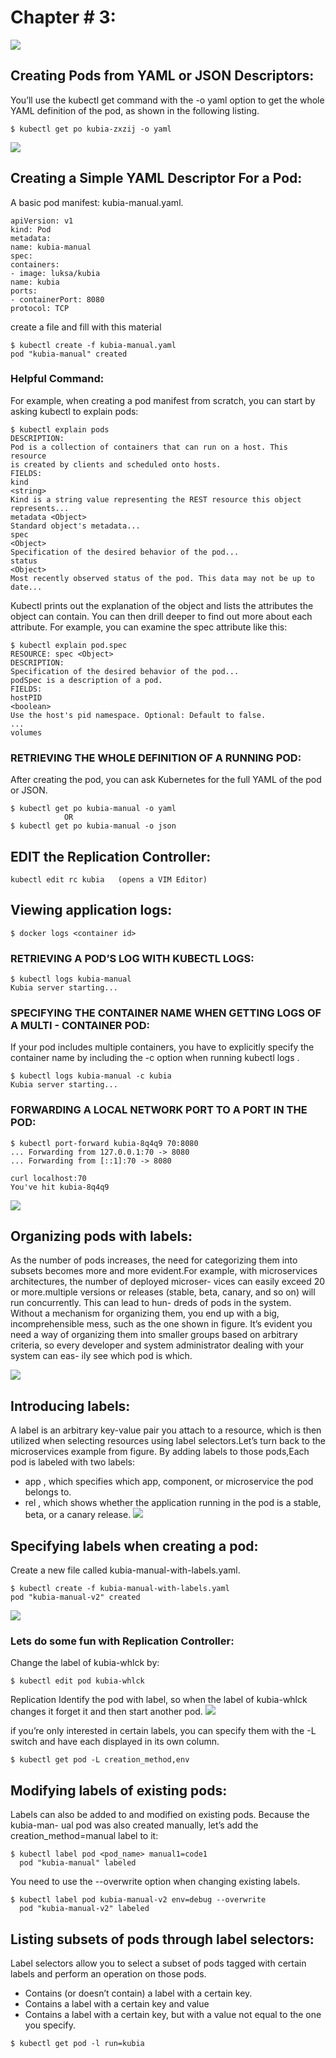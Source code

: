 # Chapter # 3:
![](pictures/chap3_logo.jpg)

## Creating Pods from YAML or JSON Descriptors:
You’ll use the kubectl get
command with the -o yaml option to get the whole YAML definition of the pod, as
shown in the following listing.
```
$ kubectl get po kubia-zxzij -o yaml
```
![](pictures/chap3.png)

## Creating a Simple YAML Descriptor For a Pod:
A basic pod manifest: kubia-manual.yaml.
```
apiVersion: v1
kind: Pod
metadata:
name: kubia-manual
spec:
containers:
- image: luksa/kubia
name: kubia
ports:
- containerPort: 8080
protocol: TCP
```
create a file and fill with this material
```
$ kubectl create -f kubia-manual.yaml
pod "kubia-manual" created
```
### Helpful Command:
For example, when creating a pod manifest from scratch, you can start by asking
kubectl to explain pods:
```
$ kubectl explain pods
DESCRIPTION:
Pod is a collection of containers that can run on a host. This resource
is created by clients and scheduled onto hosts.
FIELDS:
kind
<string>
Kind is a string value representing the REST resource this object
represents...
metadata <Object>
Standard object's metadata...
spec
<Object>
Specification of the desired behavior of the pod...
status
<Object>
Most recently observed status of the pod. This data may not be up to
date...
```
Kubectl prints out the explanation of the object and lists the attributes the object
can contain. You can then drill deeper to find out more about each attribute. For
example, you can examine the spec attribute like this:
```
$ kubectl explain pod.spec
RESOURCE: spec <Object>
DESCRIPTION:
Specification of the desired behavior of the pod...
podSpec is a description of a pod.
FIELDS:
hostPID
<boolean>
Use the host's pid namespace. Optional: Default to false.
...
volumes
```
### RETRIEVING THE WHOLE DEFINITION OF A RUNNING POD:
After creating the pod, you can ask Kubernetes for the full YAML of the pod or JSON.
```
$ kubectl get po kubia-manual -o yaml
            OR
$ kubectl get po kubia-manual -o json
```
## EDIT the Replication Controller:
```
kubectl edit rc kubia   (opens a VIM Editor) 
```

## Viewing application logs:
```
$ docker logs <container id>
```
### RETRIEVING A POD’S LOG WITH KUBECTL LOGS:
```
$ kubectl logs kubia-manual
Kubia server starting...
```
### SPECIFYING THE CONTAINER NAME WHEN GETTING LOGS OF A MULTI - CONTAINER POD:
If your pod includes multiple containers, you have to explicitly specify the container
name by including the -c <container name> option when running kubectl logs .
```
$ kubectl logs kubia-manual -c kubia
Kubia server starting...
```
### FORWARDING A LOCAL NETWORK PORT TO A PORT IN THE POD:
```
$ kubectl port-forward kubia-8q4q9 70:8080
... Forwarding from 127.0.0.1:70 -> 8080
... Forwarding from [::1]:70 -> 8080
```
```
curl localhost:70
You've hit kubia-8q4q9
```
![](pictures/port.png)

## Organizing pods with labels:
As the number of
pods increases, the need for categorizing them into subsets becomes more and
more evident.For example, with microservices architectures, the number of deployed microser-
vices can easily exceed 20 or more.multiple versions or
releases (stable, beta, canary, and so on) will run concurrently. This can lead to hun-
dreds of pods in the system. Without a mechanism for organizing them, you end up
with a big, incomprehensible mess, such as the one shown in figure. It’s evident you need a way of organizing them into smaller groups based on arbitrary
criteria, so every developer and system administrator dealing with your system can eas-
ily see which pod is which.

![](pictures/multiple_pods.png)

## Introducing labels:
A label is an arbitrary key-value pair you
attach to a resource, which is then utilized when selecting resources using label selectors.Let’s turn back to the microservices example from figure. By adding labels to
those pods,Each pod is labeled with two labels:
- app , which specifies which app, component, or microservice the pod belongs to.
- rel , which shows whether the application running in the pod is a stable, beta,
  or a canary release.
  ![](pictures/labeled_pods.png)

## Specifying labels when creating a pod:
Create a new file called kubia-manual-with-labels.yaml.
```
$ kubectl create -f kubia-manual-with-labels.yaml
pod "kubia-manual-v2" created
```
![](pictures/edit.png)

### Lets do some fun with Replication Controller:
Change the label of kubia-whlck by:
```
$ kubectl edit pod kubia-whlck
```
Replication Identify the pod with label, so when the label of kubia-whlck changes it forget it and then start another pod.
![](pictures/rc_fun.png)

if you’re only interested in certain labels, you can specify
them with the -L switch and have each displayed in its own column.
```
$ kubectl get pod -L creation_method,env
```
## Modifying labels of existing pods:
Labels can also be added to and modified on existing pods. Because the kubia-man-
ual pod was also created manually, let’s add the creation_method=manual label to it:
```
$ kubectl label pod <pod_name> manual1=code1
  pod "kubia-manual" labeled
```
You need to use the --overwrite option when changing existing labels.
```
$ kubectl label pod kubia-manual-v2 env=debug --overwrite
  pod "kubia-manual-v2" labeled
```
## Listing subsets of pods through label selectors:
Label selectors allow you to select a subset of pods tagged with certain labels and perform an
operation on those pods.
- Contains (or doesn’t contain) a label with a certain key.
- Contains a label with a certain key and value
- Contains a label with a certain key, but with a value not equal to the one you
  specify.
```
$ kubectl get pod -l run=kubia
```
